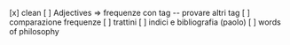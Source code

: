 [x] clean
[ ] Adjectives => frequenze con tag -- provare altri tag
[ ] comparazione frequenze
[ ] trattini
[ ] indici e bibliografia (paolo)
[ ] words of philosophy